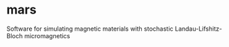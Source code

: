 mars
===

Software for simulating magnetic materials with stochastic Landau-Lifshitz-Bloch micromagnetics
